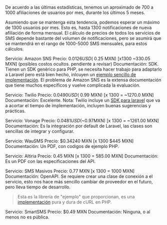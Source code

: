 De acuerdo a las últimas estadísticas, tenemos un aproximado de 700 a 1000 afiliaciones de usuarios por mes, durante los últimos 5 meses.

Asumiendo que se mantenga esta tendencia, podemos esperar un máximo de 1300 usuarios por mes. Esto es, hasta 1300 notificaciones de nueva afiliación de forma mensual. El cálculo de precios de todos los servicios de SMS depende bastante del volumen de notificaciones, pero se asumirá que se mantendrá en el rango de 1000-5000 SMS mensuales, para estos cálculos.


Servicio: Amazon SNS
Precio: $0.0126 USD (~$0.25 MXN) [x1300 ~330.05 MXN] (posibles costos ocultos. pendiente a revisar)
Documentación: SDK. Tienen un SDK genérico para PHP, se necesita hacer trabajo para adaptarlo a Laravel pero está bien hecho, inlcuyen un [ejemplo sencillo de implementación](https://github.com/awsdocs/aws-doc-sdk-examples/blob/master/php/example_code/sns/SubscribeTextSMS.php). El problema de Amazon SNS es la extensa documentación que tiene muchos específicos y vuelve complicada la evaluación.


Servicio: Twilio
Precio: $0.0490 USD (~$0.99 MXN) [x 1300 = ~1270.0 MXN]
Documentación: Excelente. Nota: Twilio incluye un [SDK para laravel](https://www.twilio.com/blog/create-sms-portal-laravel-php-twilio) que va a acortar el tiempo de implementación, incluyen buenas sugerencias y prácticas.

Servicio: Vonage
Precio: $0.0481 USD ($~0.97MXN) [x 1300 = ~1261.00 MXN]
Documentación: Es la integración por default de Laravel, las clases son sencillas de integrar y configurar.

Servicio: WauSMS
Precio: $0.34240 MXN [x 1300 $445 MXN]
Documentación: Un PDF, con codigos de ejemplo PHP.

Servicio: Altiria
Precio: 0.45 MXN [x 1300 = 585.00 MXN]
Documentación: Es un PDF con las especificaciones del API.

Servicio: SMS Masivos
Precio: 0.77 MXN [x 1300 = 1000 MXN]
Documentación: OpenAPI. Se requiere crear una clase de conexión a el servicio, esto nos hace más sencillo cambiar de proveedor en el futuro, pero lleva tiempo de desarrollo.
> Esta es la librería de "ejemplo" que proporcionan, es una [implementación](https://bitbucket.org/smsmasivos/php-v2/src/master/classes/sms.php) pura y dura de cURL en PHP.

Servicio: SmartSMS
Precio: $0.49 MXN
Documentación: Ninguna, o al menos no es pública.
